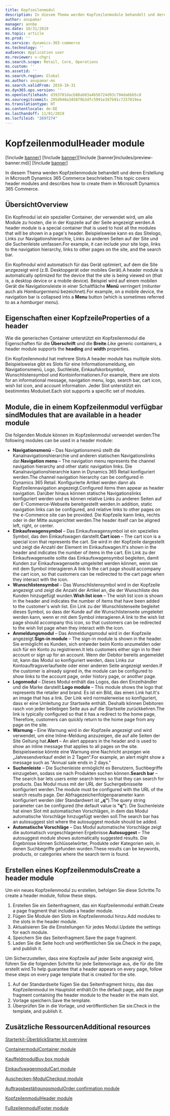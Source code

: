 ```yaml
---
title: Kopfzeilenmodul
description: In diesem Thema werden Kopfzeilenmodule behandelt und deren Erstellung in Microsoft Dynamics 365 Commerce beschrieben.
author: anupamar
manager: annbe
ms.date: 10/31/2019
ms.topic: article
ms.prod: ''
ms.service: dynamics-365-commerce
ms.technology: ''
audience: Application user
ms.reviewer: v-chgri
ms.search.scope: Retail, Core, Operations
ms.custom: ''
ms.assetid: ''
ms.search.region: Global
ms.author: anupamar-ms
ms.search.validFrom: 2019-10-31
ms.dyn365.ops.version: ''
ms.openlocfilehash: d393701dacb88ab03a4b56724d93c794da6bb5c8
ms.sourcegitcommit: 295d940a345879b3dfc5991e387b91c7257019ea
ms.translationtype: HT
ms.contentlocale: de-DE
ms.lasthandoff: 11/01/2019
ms.locfileid: "2697274"
---
```

# <a name="header-module"></a><span data-ttu-id="f17d7-103">Kopfzeilenmodul</span><span class="sxs-lookup"><span data-stu-id="f17d7-103">Header module</span></span>

<span data-ttu-id="f17d7-104">[!include [banner](includes/preview-banner.md)] [!include [banner](includes/banner.md)]</span><span class="sxs-lookup"><span data-stu-id="f17d7-104">[!include [banner]includes/preview-banner.md)] [!include [banner](includes/banner.md)]</span></span>

<span data-ttu-id="f17d7-105">In diesem Thema werden Kopfzeilenmodule behandelt und deren Erstellung in Microsoft Dynamics 365 Commerce beschrieben.</span><span class="sxs-lookup"><span data-stu-id="f17d7-105">This topic covers header modules and describes how to create them in Microsoft Dynamics 365 Commerce.</span></span>

## <a name="overview"></a><span data-ttu-id="f17d7-106">Übersicht</span><span class="sxs-lookup"><span data-stu-id="f17d7-106">Overview</span></span>

<span data-ttu-id="f17d7-107">Ein Kopfmodul ist ein spezieller Container, der verwendet wird, um alle Module zu hosten, die in der Kopzeile auf der Seite angezeigt werden.</span><span class="sxs-lookup"><span data-stu-id="f17d7-107">A header module is a special container that is used to host all the modules that will be shown in a page's header.</span></span> <span data-ttu-id="f17d7-108">Beispielsweise kann es das Sitelogo, Links zur Navigationshierarchie, Links zu anderen Seiten auf der Site und die Suchenleiste umfassen.</span><span class="sxs-lookup"><span data-stu-id="f17d7-108">For example, it can include your site logo, links to the navigation hierarchy, links to other pages on the site, and the search bar.</span></span>

<span data-ttu-id="f17d7-109">Ein Kopfmodul wird automatisch für das Gerät optimiert, auf dem die Site anzgezeigt wird (z.B. Desktopgerät oder mobiles Gerät).</span><span class="sxs-lookup"><span data-stu-id="f17d7-109">A header module is automatically optimized for the device that the site is being viewed on (that is, a desktop device or a mobile device).</span></span> <span data-ttu-id="f17d7-110">Beispiel wird auf einem mobilen Gerät die Navigationsleiste in einer Schaltfläche **Menü** verringert (mitunter auch als *Hamburgermenü* bezeichnet).</span><span class="sxs-lookup"><span data-stu-id="f17d7-110">For example, on a mobile device, the navigation bar is collapsed into a **Menu** button (which is sometimes referred to as a *hamburger menu*).</span></span>

## <a name="properties-of-a-header"></a><span data-ttu-id="f17d7-111">Eigenschaften einer Kopfzeile</span><span class="sxs-lookup"><span data-stu-id="f17d7-111">Properties of a header</span></span>

<span data-ttu-id="f17d7-112">Wie die generischen Container unterstützt ein Kopfzeilenmodul die Eigenschaften für die **Überschrift** und die **Breite**.</span><span class="sxs-lookup"><span data-stu-id="f17d7-112">Like generic containers, a header module supports the **heading** and **width** properties.</span></span>

<span data-ttu-id="f17d7-113">Ein Kopfzeilenmodul hat mehrere Slots.</span><span class="sxs-lookup"><span data-stu-id="f17d7-113">A header module has multiple slots.</span></span> <span data-ttu-id="f17d7-114">Beispielsweise gibt es Slots für eine Informationsmeldung, ein Navigationsmenü, Logo, Suchleiste, Einkaufskorbsymbol, Wunschlistensymbol und Kontoinformationen.</span><span class="sxs-lookup"><span data-stu-id="f17d7-114">For example, there are slots for an informational message, navigation menu, logo, search bar, cart icon, wish list icon, and account information.</span></span> <span data-ttu-id="f17d7-115">Jeder Slot unterstützt ein bestimmtes Modulset.</span><span class="sxs-lookup"><span data-stu-id="f17d7-115">Each slot supports a specific set of modules.</span></span>

## <a name="modules-that-are-available-in-a-header-module"></a><span data-ttu-id="f17d7-116">Module, die in einem Kopfzeilenmodul verfügbar sind</span><span class="sxs-lookup"><span data-stu-id="f17d7-116">Modules that are available in a header module</span></span>

<span data-ttu-id="f17d7-117">Die folgenden Module können im Kopfzeilenmodul verwendet werden:</span><span class="sxs-lookup"><span data-stu-id="f17d7-117">The following modules can be used in a header module:</span></span>

- <span data-ttu-id="f17d7-118">**Navigationsmenü** – Das Navigationsmenü stellt die Kanalnavigationshierarchie und anderen statischen Navigationslinks dar.</span><span class="sxs-lookup"><span data-stu-id="f17d7-118">**Navigation menu** – The navigation menu represents the channel navigation hierarchy and other static navigation links.</span></span> <span data-ttu-id="f17d7-119">Die Kanalnavigationshierarchie kann in Dynamics 365 Retail konfiguriert werden.</span><span class="sxs-lookup"><span data-stu-id="f17d7-119">The channel navigation hierarchy can be configured in Dynamics 365 Retail.</span></span> <span data-ttu-id="f17d7-120">Konfigurierte Artikel werden dann als Kopfzeilennavigation angezeigt.</span><span class="sxs-lookup"><span data-stu-id="f17d7-120">Configured items then appear as header navigation.</span></span> <span data-ttu-id="f17d7-121">Darüber hinaus können statische Navigationslinks konfiguriert werden und es können relative Links zu anderen Seiten auf der E-Commerce-Webseite bereitgestellt werden.</span><span class="sxs-lookup"><span data-stu-id="f17d7-121">In addition, static navigation links can be configured, and relative links to other pages on the e-Commerce site can be provided.</span></span> <span data-ttu-id="f17d7-122">Die Kopfzeile kann links, rechts oder in der Mitte ausgerichtet werden.</span><span class="sxs-lookup"><span data-stu-id="f17d7-122">The header itself can be aligned left, right, or center.</span></span>
- <span data-ttu-id="f17d7-123">**Einkaufswagensymbol** – Das Einkaufswagensymbol ist ein spezielles Symbol, das den Einkaufswagen darstellt.</span><span class="sxs-lookup"><span data-stu-id="f17d7-123">**Cart icon** – The cart icon is a special icon that represents the cart.</span></span> <span data-ttu-id="f17d7-124">Sie wird in der Kopfzeile dargestellt und zeigt die Anzahl der Element im Einkaufswagen.</span><span class="sxs-lookup"><span data-stu-id="f17d7-124">It's shown in the header and indicates the number of items in the cart.</span></span> <span data-ttu-id="f17d7-125">Ein Link zu der Einkaufswagenseite sollte das Einkaufswagensymbol begleiten, damit Kunden zur Einkaufswagenseite umgeleitet werden können, wenn sie mit dem Symbol interagieren.</span><span class="sxs-lookup"><span data-stu-id="f17d7-125">A link to the cart page should accompany the cart icon, so that customers can be redirected to the cart page when they interact with the icon.</span></span>
- <span data-ttu-id="f17d7-126">**Wunschlistensymbol** – Das Wunschlistensymbol wird in der Kopfzeile angezeigt und zeigt die Anzahl der Artikel an, die der Wunschliste des Kunden hinzugefügt wurden.</span><span class="sxs-lookup"><span data-stu-id="f17d7-126">**Wish list icon** – The wish list icon is shown in the header and indicates the number of items that have been added to the customer's wish list.</span></span> <span data-ttu-id="f17d7-127">Ein Link zu der Wunschlistenseite begleitet dieses Symbol, so dass der Kunde auf die Wunschlistenseite umgeleitet werden kann, wenn er mit dem Symbol interagieren.</span><span class="sxs-lookup"><span data-stu-id="f17d7-127">A link to the wish list page should accompany this icon, so that customers can be redirected to the wish list page when they interact with the icon.</span></span>
- <span data-ttu-id="f17d7-128">**Anmeldungsmodul** – Das Anmeldungsmodul wird in der Kopfzeile angezeigt.</span><span class="sxs-lookup"><span data-stu-id="f17d7-128">**Sign-in module** – The sign-in module is shown in the header.</span></span> <span data-ttu-id="f17d7-129">Sie ermöglicht es Kunden, sich entweder beim Konto anzumelden oder sich für ein Konto zu registrieren.</span><span class="sxs-lookup"><span data-stu-id="f17d7-129">It lets customers either sign in to their account or sign up for an account.</span></span> <span data-ttu-id="f17d7-130">Wenn der Debitor bereits angemeldet ist, kann das Modul so konfiguriert werden, dass Links zur Kontoauftragsverlaufseite oder einer anderen Seite angezeigt werden.</span><span class="sxs-lookup"><span data-stu-id="f17d7-130">If the customer is already signed in, the module can be configured to show links to the account page, order history page, or another page.</span></span>
- <span data-ttu-id="f17d7-131">**Logomodul** – Dieses Modul enthält das Logos, das den Einzelhändler und die Marke darstellt.</span><span class="sxs-lookup"><span data-stu-id="f17d7-131">**Logo module** – This module shows the logo that represents the retailer and brand.</span></span> <span data-ttu-id="f17d7-132">Es ist ein Bild, das einen Link hat.</span><span class="sxs-lookup"><span data-stu-id="f17d7-132">It's an image that has a link.</span></span> <span data-ttu-id="f17d7-133">Der Link wird normalerweise so konfiguriert, dass er eine Umleitung zur Startseite enthält. Deshalb können Debitoren rasch von jeder beliebigen Seite aus auf die Startseite zurückkehren.</span><span class="sxs-lookup"><span data-stu-id="f17d7-133">The link is typically configured so that it has a redirect to the home page, Therefore, customers can quickly return to the home page from any page on the site.</span></span>
- <span data-ttu-id="f17d7-134">**Warnung** – Eine Warnung wird in der Kopfzeile angezeigt und wird verwendet, um eine Inline-Meldung anzuzeigen, die auf alle Seiten der Site Geltung hat.</span><span class="sxs-lookup"><span data-stu-id="f17d7-134">**Alert** – An alert appears in the header and is used to show an inline message that applies to all pages on the site.</span></span> <span data-ttu-id="f17d7-135">Beispielsweise könnte eine Warnung eine Nachricht anzeigen wie „Jahresendverkauf endet in 2 Tagen“.</span><span class="sxs-lookup"><span data-stu-id="f17d7-135">For example, an alert might show a message such as "Annual sale ends in 2 days."</span></span>
- <span data-ttu-id="f17d7-136">**Suchenleiste** – Die Suchenleiste ermöglicht es Benutzern, Suchbegriffe einzugeben, sodass sie nach Produkten suchen können.</span><span class="sxs-lookup"><span data-stu-id="f17d7-136">**Search bar** – The search bar lets users enter search terms so that they can search for products.</span></span> <span data-ttu-id="f17d7-137">Das Modul muss mit der URL der Suchergebnisseite konfiguriert werden.</span><span class="sxs-lookup"><span data-stu-id="f17d7-137">The module must be configured with the URL of the search results page.</span></span> <span data-ttu-id="f17d7-138">Der Abfragezeichenfolgenparameter kann konfiguriert werden (der Standardwert ist **„q“**).</span><span class="sxs-lookup"><span data-stu-id="f17d7-138">The query string parameter can be configured (the default value is **"q"**).</span></span> <span data-ttu-id="f17d7-139">Die Suchenleiste hat einen Slot mit automatischen Vorschlägen, in dem das Modul automatische Vorschläge hinzugefügt werden soll.</span><span class="sxs-lookup"><span data-stu-id="f17d7-139">The search bar has an autosuggest slot where the autosuggest module should be added.</span></span>
- <span data-ttu-id="f17d7-140">**Automatische Vorschläge** – Das Modul automatische Vorschläge zeigt die automatisch vorgeschlagenen Ergebnisse.</span><span class="sxs-lookup"><span data-stu-id="f17d7-140">**Autosuggest** – The autosuggest module shows automatically suggested results.</span></span> <span data-ttu-id="f17d7-141">Die Ergebnisse können Schlüsselwörter, Produkte oder Kategorien sein, in denen Suchbegriffe gefunden wurden.</span><span class="sxs-lookup"><span data-stu-id="f17d7-141">These results can be keywords, products, or categories where the search term is found.</span></span>

## <a name="create-a-header-module"></a><span data-ttu-id="f17d7-142">Erstellen eines Kopfzeilenmoduls</span><span class="sxs-lookup"><span data-stu-id="f17d7-142">Create a header module</span></span>

<span data-ttu-id="f17d7-143">Um ein neues Kopfzeilenmodul zu erstellen, befolgen Sie diese Schritte.</span><span class="sxs-lookup"><span data-stu-id="f17d7-143">To create a header module, follow these steps.</span></span>

1. <span data-ttu-id="f17d7-144">Erstellen Sie ein Seitenfragment, das ein Kopfzeilenmodul enthält.</span><span class="sxs-lookup"><span data-stu-id="f17d7-144">Create a page fragment that includes a header module.</span></span>
1. <span data-ttu-id="f17d7-145">Fügen Sie Module den Slots im Kopfzeilenmodul hinzu.</span><span class="sxs-lookup"><span data-stu-id="f17d7-145">Add modules to the slots in the header module.</span></span>
1. <span data-ttu-id="f17d7-146">Aktualisieren Sie die Einstellungen für jedes Modul.</span><span class="sxs-lookup"><span data-stu-id="f17d7-146">Update the settings for each module.</span></span>
1. <span data-ttu-id="f17d7-147">Speichern Sie das Seitenfragment.</span><span class="sxs-lookup"><span data-stu-id="f17d7-147">Save the page fragment.</span></span> 
1. <span data-ttu-id="f17d7-148">Laden Sie die Seite hoch und veröffentlichen Sie sie.</span><span class="sxs-lookup"><span data-stu-id="f17d7-148">Check in the page, and publish it.</span></span>

<span data-ttu-id="f17d7-149">Um Sicherzustellen, dass eine Kopfzeile auf jeder Seite angezeigt wird, führen Sie die folgenden Schritte für jede Seitenvorlage aus, die für die Site erstellt wird.</span><span class="sxs-lookup"><span data-stu-id="f17d7-149">To help guarantee that a header appears on every page, follow these steps on every page template that is created for the site.</span></span>

1. <span data-ttu-id="f17d7-150">Auf der Standardseite fügen Sie das Seitenfragment hinzu, das das Kopfzeilenmodul im Hauptslot enthält.</span><span class="sxs-lookup"><span data-stu-id="f17d7-150">On the default page, add the page fragment containing the header module to the header in the main slot.</span></span>
1. <span data-ttu-id="f17d7-151">Vorlage speichern.</span><span class="sxs-lookup"><span data-stu-id="f17d7-151">Save the template.</span></span> 
1. <span data-ttu-id="f17d7-152">Überprüfen Sie in die Vorlage, und veröffentlichen Sie sie.</span><span class="sxs-lookup"><span data-stu-id="f17d7-152">Check in the template, and publish it.</span></span>

## <a name="additional-resources"></a><span data-ttu-id="f17d7-153">Zusätzliche Ressourcen</span><span class="sxs-lookup"><span data-stu-id="f17d7-153">Additional resources</span></span>

[<span data-ttu-id="f17d7-154">Starterkit-Überblick</span><span class="sxs-lookup"><span data-stu-id="f17d7-154">Starter kit overview</span></span>](starter-kit-overview.md)

[<span data-ttu-id="f17d7-155">Containermodul</span><span class="sxs-lookup"><span data-stu-id="f17d7-155">Container module</span></span>](add-container-module.md)

[<span data-ttu-id="f17d7-156">Kauffeldmodul</span><span class="sxs-lookup"><span data-stu-id="f17d7-156">Buy box module</span></span>](add-buy-box.md)

[<span data-ttu-id="f17d7-157">Einkaufswagenmodul</span><span class="sxs-lookup"><span data-stu-id="f17d7-157">Cart module</span></span>](add-cart-module.md)

[<span data-ttu-id="f17d7-158">Auschecken-Modul</span><span class="sxs-lookup"><span data-stu-id="f17d7-158">Checkout module</span></span>](add-checkout-module.md)

[<span data-ttu-id="f17d7-159">Auftragsbestätigungsmodul</span><span class="sxs-lookup"><span data-stu-id="f17d7-159">Order confirmation module</span></span>](order-confirmation-module.md)

[<span data-ttu-id="f17d7-160">Kopfzeilenmodul</span><span class="sxs-lookup"><span data-stu-id="f17d7-160">Header module</span></span>](author-header-module.md)

[<span data-ttu-id="f17d7-161">Fußzeilenmodul</span><span class="sxs-lookup"><span data-stu-id="f17d7-161">Footer module</span></span>](author-footer-module.md)
